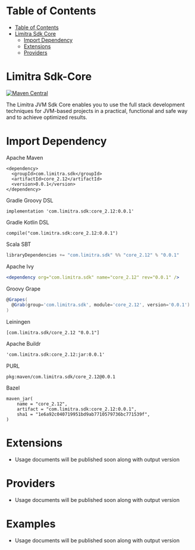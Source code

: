 Table of Contents
=================

- [Table of Contents](#table-of-contents)
- [Limitra Sdk Core](#limitra-sdk-core)
    - [Import Dependency](#import-dependency)
    - [Extensions](#extensions)
    - [Providers](#providers)

Limitra Sdk-Core
=======

[![Maven Central](https://img.shields.io/maven-central/v/com.limitra.sdk/core_2.12.svg?label=Maven%20Central)](https://search.maven.org/search?q=g:%22com.limitra.sdk%22%20AND%20a:%22core_2.12%22)

The Limitra JVM Sdk Core enables you to use the full stack development techniques for JVM-based projects in a practical, functional and safe way and to achieve optimized results. 

Import Dependency
=================

Apache Maven
````Maven
<dependency>
  <groupId>com.limitra.sdk</groupId>
  <artifactId>core_2.12</artifactId>
  <version>0.0.1</version>
</dependency>
````

Gradle Groovy DSL
````Gradle Groovy DSL
implementation 'com.limitra.sdk:core_2.12:0.0.1'
````

Gradle Kotlin DSL
````Gradle Kotlin DSL
compile("com.limitra.sdk:core_2.12:0.0.1")
````

Scala SBT
````Scala SBT
libraryDependencies += "com.limitra.sdk" %% "core_2.12" % "0.0.1"
````

Apache Ivy
````Apache Ivy
<dependency org="com.limitra.sdk" name="core_2.12" rev="0.0.1" />
````

Groovy Grape
````Groovy Grape
@Grapes(
  @Grab(group='com.limitra.sdk', module='core_2.12', version='0.0.1')
)
````

Leiningen
````Leiningen
[com.limitra.sdk/core_2.12 "0.0.1"]
````

Apache Buildr
````Apache Buildr
'com.limitra.sdk:core_2.12:jar:0.0.1'
````

PURL
````PURL
pkg:maven/com.limitra.sdk/core_2.12@0.0.1
````

Bazel
````Bazel
maven_jar(
    name = "core_2.12",
    artifact = "com.limitra.sdk:core_2.12:0.0.1",
    sha1 = "1e6a92c040719951bd9ab7710579736bc771539f",
)
````

Extensions
==========

* Usage documents will be published soon along with output version

Providers
=========

* Usage documents will be published soon along with output version

Examples
========

* Usage documents will be published soon along with output version
